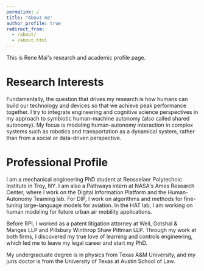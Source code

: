 ```yaml
---
permalink: /
title: "About me"
author_profile: true
redirect_from: 
  - /about/
  - /about.html
---
```


This is Rene Mai's research and academic profile page.

Research Interests
======
Fundamentally, the question that drives my research is how humans can build our technology and devices so that we achieve peak performance together. I try to integrate engineering and cognitive science perspectives in my approach to symbiotic human-machine autonomy (also called shared autonomy). My focus is modeling human-autonomy interaction in complex systems such as robotics and transportation as a dynamical system, rather than from a social or data-driven perspective.

Professional Profile
======
I am a mechanical engineering PhD student at Rensselaer Polytechnic Institute in Troy, NY. I am also a Pathways intern at NASA's Ames Research Center, where I work on the Digital Information Platform and the Human-Autonomy Teaming lab. For DIP, I work on algorithms and methods for fine-tuning large-language models for aviation. In the HAT lab, I am working on human modeling for future urban air mobility applications.

Before RPI, I worked as a patent litigation attorney at Weil, Gotshal & Manges LLP and Pillsbury Winthrop Shaw Pittman LLP. Through my work at both firms, I discovered my true love of learning and controls engineering, which led me to leave my legal career and start my PhD. 

My undergraduate degree is in physics from Texas A&M University, and my juris doctor is from the University of Texas at Austin School of Law.
